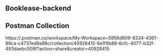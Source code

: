 ## Booklease-backend

## Postman Collection

https://.postman.co/workspace/My-Workspace~5956d809-8334-4361-89ca-c4737ed9a88c/collection/40928415-6e1f9b88-6cfc-4077-b32f-493daebc508f?action=share&creator=40928415
